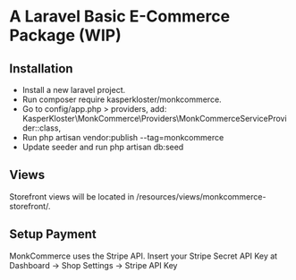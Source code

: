 # A Laravel Basic E-Commerce Package (WIP)

## Installation
- Install a new laravel project.
- Run composer require kasperkloster/monkcommerce.
- Go to config/app.php > providers, add: KasperKloster\MonkCommerce\Providers\MonkCommerceServiceProvider::class,
- Run php artisan vendor:publish --tag=monkcommerce
- Update seeder and run php artisan db:seed

## Views
Storefront views will be located in /resources/views/monkcommerce-storefront/.

## Setup Payment
MonkCommerce uses the Stripe API.
Insert your Stripe Secret API Key at Dashboard -> Shop Settings -> Stripe API Key
